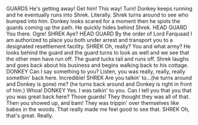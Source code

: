 GUARDS
He's getting away! Get him! This
way! Turn!
Donkey keeps running and he eventually runs into Shrek. Literally. Shrek turns around to see who bumped into him. Donkey looks scared for a moment then he spots the guards
coming up the path. He quickly hides behind Shrek.
HEAD GUARD
You there. Ogre!
SHREK
Aye?
HEAD GUARD
By the order of Lord Farquaad I am
authorized to place you both under
arrest and transport you to a
designated resettlement facility.
SHREK
Oh, really? You and what army?
He looks behind the guard and the guard turns to look as
well and we see that the other men have run off. The guard
tucks tail and runs off. Shrek laughs and goes back about
his business and begins walking back to his cottage.
DONKEY
Can I say something to you? Listen,
you was really, really, really
somethin' back here. Incredible!
SHREK
Are you talkin' to...(he turns
around and Donkey is gone) me? (he
turns back around and Donkey is
right in front of him.) Whoa!
DONKEY
Yes. I was talkin' to you. Can I
tell you that you that you was
great back here? Those guards! They
thought they was all of that. Then
you showed up, and bam! They was
trippin' over themselves like babes
in the woods. That really made me
feel good to see that.
SHREK
Oh, that's great. Really.
